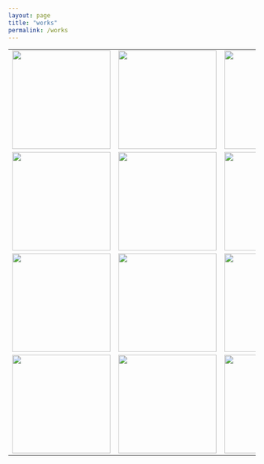 ```yaml
---
layout: page
title: "works"
permalink: /works
---
```


<style>
  table {
    border: none;
    background-color: transparent;
  }

  td {
    border: none;
    background-color: transparent;
    text-align: center;
  }

  img {
    max-width: 100%; /* Ensure images don't exceed the container width */
    height: auto; /* Maintain aspect ratio */
  }

  /* Media query for smartphones */
  @media (max-width: 768px) {
    table {
      width: 100%; /* Make the table full-width on small screens */
    }

    td {
      display: block; /* Stack table cells vertically on small screens */
      margin-bottom: 20px; /* Add some space between cells */
    }

    img {
      width: 100%; /* Make images full-width within table cells */
    }
  }
</style>


<table style="border:none; background-color: transparent;">
  <tr>
    <td style="border:none; background-color: transparent;">
      <a href="/shifting">
        <img src="https://github.com/kbys88/kbys88.github.io/assets/142012962/1712d49f-1cce-47d9-b1bf-ab21e4d705d5" width="200px" height="200px">
      </a>
    </td>
    <a href="/ihavent">
    <td style="border:none; background-color: transparent;">
      <img src="https://github.com/kbys88/kbys88.github.io/assets/142012962/cae87bea-f470-418c-97e2-17018d939009" width="200px" height="200px">
      </a>
    </td>
    <td style="border:none; background-color: transparent;">
      <a href="/etre">
        <img src="https://github.com/kbys88/kbys88.github.io/assets/142012962/ddbb0642-a47f-4ad4-8b8d-244501c15aba" width="200px" height="200px">
      </a>
    </td>
  </tr>
  <tr>
    <td style="border:none; background-color: transparent;">
      <a href="/day0">
      <img src="https://github.com/kbys88/kbys88.github.io/assets/142012962/139592d2-27e8-48be-a746-7fe725b81540" width="200px" height="200px">
     </a>
      </td>
    <td style="border:none; background-color: transparent;">
      <img src="https://github.com/kbys88/kbys88.github.io/assets/142012962/1730e04f-c3ee-4ede-af57-9dc57977eaaf" width="200px" height="200px">
    </td>
    <td style="border:none; background-color: transparent;">
      <img src="https://github.com/kbys88/kbys88.github.io/assets/142012962/f8694c89-d4f3-4eac-a832-20d98e6f949f" width="200px" height="200px">
    </td>
  </tr>
  <tr>
    <td style="border:none; background-color: transparent;">
      <img src="https://github.com/kbys88/kbys88.github.io/assets/142012962/d311dd8b-abc5-45b6-9822-a9188b77865f" width="200px" height="200px">
    </td>
    <td style="border:none; background-color: transparent;">
      <img src="https://github.com/kbys88/kbys88.github.io/assets/142012962/fcaf3d1c-703b-4a93-8262-aed2481c09b1" width="200px" height="200px">
    </td>
    <td style="border:none; background-color: transparent;">
      <img src="https://github.com/kbys88/kbys88.github.io/assets/142012962/0f6f36ca-38f9-48d5-b43a-a47b5d89f1a8" width="200px" height="200px">
    </td>
  </tr>
  <tr>
    <td style="border:none; background-color: transparent;">
      <img src="https://github.com/kbys88/kbys88.github.io/assets/142012962/b50e01cb-ea6d-406a-8e21-df57fd2bdb38" width="200px" height="200px">
    </td>
    <td style="border:none; background-color: transparent;">
      <img src="https://github.com/kbys88/kbys88.github.io/assets/142012962/5dd8dd9f-237a-4051-8523-247fe8ff1358" width="200px" height="200px">
    </td>
    <td style="border:none; background-color: transparent;">
      <img src="https://github.com/kbys88/kbys88.github.io/assets/142012962/d7162394-e63d-424e-950c-73a8cf10be2f" width="200px" height="200px">
    </td>
  </tr>
</table>

